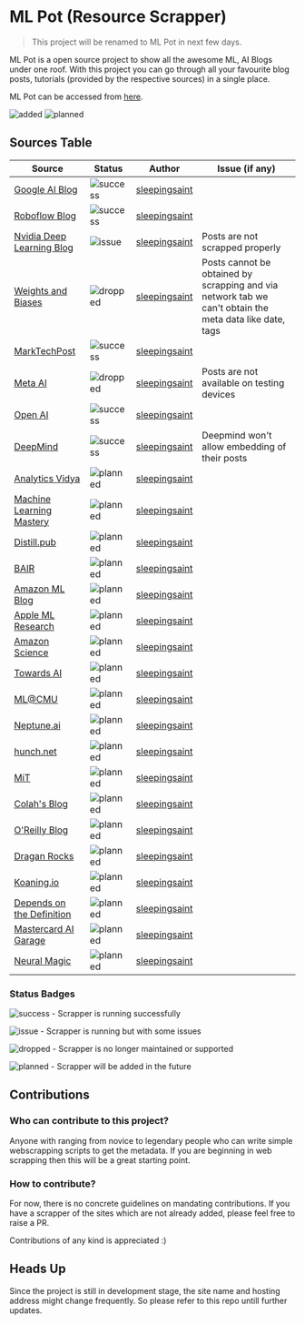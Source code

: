 # ML Pot (Resource Scrapper)

> This project will be renamed to ML Pot in next few days.

ML Pot is a open source project to show all the awesome ML, AI Blogs under one roof. With this project you can go through all your favourite blog posts, tutorials (provided by the respective sources) in a single place.

ML Pot can be accessed from [here](https://resource-scrapper-test.pages.dev/).

![added](https://img.shields.io/badge/Resources%20Added-6-brightgreen)
![planned](https://img.shields.io/badge/Planned%20to%20add-19-informational) 
## Sources Table

| Source | Status | Author | Issue (if any) |
| ------ | ------ | ------- | ----------- |
| [Google AI Blog](https://ai.googleblog.com/) | ![success](https://img.shields.io/badge/-success-brightgreen) | [sleepingsaint](https://github.com/sleepingsaint) |  |
| [Roboflow Blog](https://blog.roboflow.com/latest/) | ![success](https://img.shields.io/badge/-success-brightgreen) | [sleepingsaint](https://github.com/sleepingsaint) | |
| [Nvidia Deep Learning Blog](https://blogs.nvidia.com/blog/category/deep-learning/) | ![issue](https://img.shields.io/badge/-issue-orange) | [sleepingsaint](https://github.com/sleepingsaint) | Posts are not scrapped properly |
| [Weights and Biases](https://wandb.ai/fully-connected) | ![dropped](https://img.shields.io/badge/-dropped-critical) | [sleepingsaint](https://github.com/sleepingsaint) | Posts cannot be obtained by scrapping and via network tab we can't obtain the meta data like date, tags |
| [MarkTechPost](https://www.marktechpost.com/category/technology/) | ![success](https://img.shields.io/badge/-success-brightgreen) | [sleepingsaint](https://github.com/sleepingsaint) | |
| [Meta AI](https://ai.facebook.com/) | ![dropped](https://img.shields.io/badge/-dropped-critical) | [sleepingsaint](https://github.com/sleepingsaint) | Posts are not available on testing devices |
| [Open AI](https://openai.com/blog) | ![success](https://img.shields.io/badge/-success-brightgreen) | [sleepingsaint](https://github.com/sleepingsaint) | |
| [DeepMind](https://deepmind.com/blog) | ![success](https://img.shields.io/badge/-success-brightgreen) | [sleepingsaint](https://github.com/sleepingsaint) | Deepmind won't allow embedding of their posts |
| [Analytics Vidya]() | ![planned](https://img.shields.io/badge/-planned-informational) | [sleepingsaint](https://github.com/sleepingsaint) |  |
| [Machine Learning Mastery]() | ![planned](https://img.shields.io/badge/-planned-informational) | [sleepingsaint](https://github.com/sleepingsaint) |  |
| [Distill.pub]() | ![planned](https://img.shields.io/badge/-planned-informational) | [sleepingsaint](https://github.com/sleepingsaint) |  |
| [BAIR]() | ![planned](https://img.shields.io/badge/-planned-informational) | [sleepingsaint](https://github.com/sleepingsaint) |  |
| [Amazon ML Blog]() | ![planned](https://img.shields.io/badge/-planned-informational) | [sleepingsaint](https://github.com/sleepingsaint) |  |
| [Apple ML Research]() | ![planned](https://img.shields.io/badge/-planned-informational) | [sleepingsaint](https://github.com/sleepingsaint) |  |
| [Amazon Science]() | ![planned](https://img.shields.io/badge/-planned-informational) | [sleepingsaint](https://github.com/sleepingsaint) |  |
| [Towards AI]() | ![planned](https://img.shields.io/badge/-planned-informational) | [sleepingsaint](https://github.com/sleepingsaint) |  |
| [ML@CMU]() | ![planned](https://img.shields.io/badge/-planned-informational) | [sleepingsaint](https://github.com/sleepingsaint) |  |
| [Neptune.ai]() | ![planned](https://img.shields.io/badge/-planned-informational) | [sleepingsaint](https://github.com/sleepingsaint) |  |
| [hunch.net]() | ![planned](https://img.shields.io/badge/-planned-informational) | [sleepingsaint](https://github.com/sleepingsaint) |  |
| [MiT]() | ![planned](https://img.shields.io/badge/-planned-informational) | [sleepingsaint](https://github.com/sleepingsaint) |  |
| [Colah's Blog]() | ![planned](https://img.shields.io/badge/-planned-informational) | [sleepingsaint](https://github.com/sleepingsaint) |  |
| [O'Reilly Blog]() | ![planned](https://img.shields.io/badge/-planned-informational) | [sleepingsaint](https://github.com/sleepingsaint) |  |
| [Dragan Rocks]() | ![planned](https://img.shields.io/badge/-planned-informational) | [sleepingsaint](https://github.com/sleepingsaint) |  |
| [Koaning.io]() | ![planned](https://img.shields.io/badge/-planned-informational) | [sleepingsaint](https://github.com/sleepingsaint) |  |
| [Depends on the Definition]() | ![planned](https://img.shields.io/badge/-planned-informational) | [sleepingsaint](https://github.com/sleepingsaint) |  |
| [Mastercard AI Garage]() | ![planned](https://img.shields.io/badge/-planned-informational) | [sleepingsaint](https://github.com/sleepingsaint) |  |
| [Neural Magic]() | ![planned](https://img.shields.io/badge/-planned-informational) | [sleepingsaint](https://github.com/sleepingsaint) |  |

### Status Badges

![success](https://img.shields.io/badge/-success-brightgreen) - Scrapper is running successfully

![issue](https://img.shields.io/badge/-issue-orange) - Scrapper is running but with some issues

![dropped](https://img.shields.io/badge/-dropped-critical) - Scrapper is no longer maintained or supported

![planned](https://img.shields.io/badge/-planned-informational) - Scrapper will be added in the future

## Contributions

### Who can contribute to this project?

Anyone with ranging from novice to legendary people who can write simple webscrapping scripts to get the metadata. If you are beginning in web scrapping then this will be a great starting point.

### How to contribute?

For now, there is no concrete guidelines on mandating contributions. If you have a scrapper of the sites which are not already added, please feel free to raise a PR.

Contributions of any kind is appreciated :)

## Heads Up

 Since the project is still in development stage, the site name and hosting address might change frequently. So please refer to this repo untill further updates.